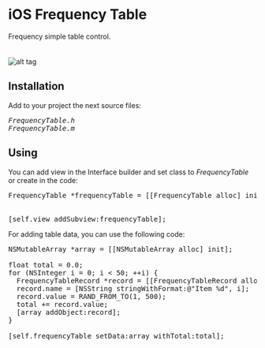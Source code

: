 iOS Frequency Table
===================

Frequency simple table control.<br><br><br>
![alt tag](https://raw.github.com/maximbilan/ios_frequency_table/master/img/img1.png)
## Installation
Add to your project the next source files: <br>
<pre>
<i>FrequencyTable.h
FrequencyTable.m</i>
</pre>

## Using

You can add view in the Interface builder and set class to <i>FrequencyTable</i> or create in the code: <br>
<pre>
FrequencyTable *frequencyTable = [[FrequencyTable alloc] initWithPositionWithX:0
                                                                         withY:0
                                                                  isWideScreen:YES];
[self.view addSubview:frequencyTable];
</pre>
For adding table data, you can use the following code: <br>
<pre>
NSMutableArray *array = [[NSMutableArray alloc] init];
  
float total = 0.0;
for (NSInteger i = 0; i &#60; 50; ++i) {
  FrequencyTableRecord *record = [[FrequencyTableRecord alloc] init];
  record.name = [NSString stringWithFormat:@"Item %d", i];
  record.value = RAND_FROM_TO(1, 500);
  total += record.value;
  [array addObject:record];
}
  
[self.frequencyTable setData:array withTotal:total];
</pre>
